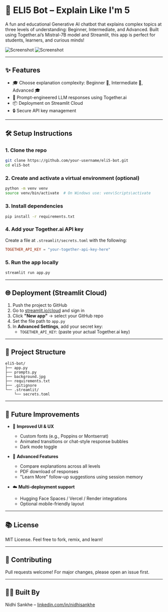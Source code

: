 # 🧠 ELI5 Bot – Explain Like I'm 5

A fun and educational Generative AI chatbot that explains complex topics at three levels of understanding: Beginner, Intermediate, and Advanced. Built using Together.ai’s Mistral-7B model and Streamlit, this app is perfect for students, learners, and curious minds!

![Screenshot](.\src\begin.jpg)
![Screenshot](.\src\inter.jpg)

---

## ✨ Features

- 🎓 Choose explanation complexity: Beginner 🍼, Intermediate 📗, Advanced 🎓
- 🧵 Prompt-engineered LLM responses using Together.ai
- 📦 Deployment on Streamlit Cloud
- 🔒 Secure API key management 

---

## 🛠️ Setup Instructions

### 1. Clone the repo

```bash
git clone https://github.com/your-username/eli5-bot.git
cd eli5-bot
```

### 2. Create and activate a virtual environment (optional)

```bash
python -m venv venv
source venv/bin/activate  # On Windows use: venv\Scripts\activate
```

### 3. Install dependencies

```bash
pip install -r requirements.txt
```

### 4. Add your Together.ai API key

Create a file at `.streamlit/secrets.toml` with the following:

```toml
TOGETHER_API_KEY = "your-together-api-key-here"
```

### 5. Run the app locally

```bash
streamlit run app.py
```

---

## 🌐 Deployment (Streamlit Cloud)

1. Push the project to GitHub
2. Go to [streamlit.io/cloud](https://streamlit.io/cloud) and sign in
3. Click **"New app"** → select your GitHub repo
4. Set the file path to `app.py`
5. In **Advanced Settings**, add your secret key:
   - `TOGETHER_API_KEY`: (paste your actual Together.ai key)

---

## 📁 Project Structure

```
eli5-bot/
├── app.py
├── prompts.py
├── background.jpg
├── requirements.txt
├── .gitignore
└── .streamlit/
    └── secrets.toml  
```

---

## 🎯 Future Improvements

- 🎨 **Improved UI & UX**
  - Custom fonts (e.g., Poppins or Montserrat)
  - Animated transitions or chat-style response bubbles
  - Dark mode toggle

- 🧠 **Advanced Features**
  - Compare explanations across all levels
  - PDF download of responses
  - "Learn More" follow-up suggestions using session memory

- ☁️ **Multi-deployment support**
  - Hugging Face Spaces / Vercel / Render integrations
  - Optional mobile-friendly layout

---

## 📚 License

MIT License. Feel free to fork, remix, and learn!

---

## 🤝 Contributing

Pull requests welcome! For major changes, please open an issue first.

---

## 👩‍💻 Built By

Nidhi Sankhe – [linkedin.com/in/nidhisankhe](https://linkedin.com/in/nidhisankhe)
